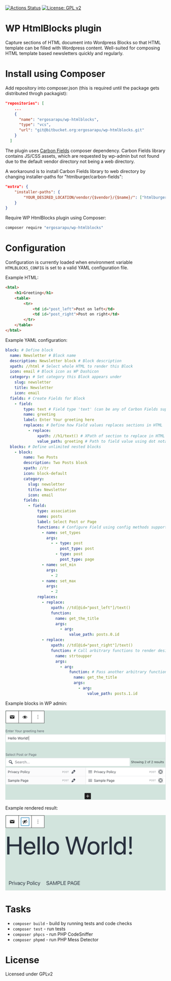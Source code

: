 [![Actions Status](https://github.com/ergosarapu/wp-htmlblocks/workflows/build/badge.svg)](https://github.com/ergosarapu/wp-htmlblocks/actions)
[![License: GPL v2](https://img.shields.io/badge/License-GPL%20v2-blue.svg)](LICENSE)
# WP HtmlBlocks plugin

Capture sections of HTML document into Wordpress Blocks so that HTML template can be filled with Wordpress content. Well-suited for composing HTML template based newsletters quickly and regularly.

# Install using Composer

Add repository into composer.json (this is required until the package gets distributed throgh packagist):

```json
"repositories": [
    ...
    {
      "name": "ergosarapu/wp-htmlblocks",
      "type": "vcs",
      "url": "git@bitbucket.org:ergosarapu/wp-htmlblocks.git"
    }
  ]
```

The plugin uses [Carbon Fields](https://github.com/htmlburger/carbon-fields) composer dependency. Carbon Fields library contains JS/CSS assets, which are requested by wp-admin but not found due to the default vendor directory not being a web directory.

A workaround is to install Carbon Fields library to web directory by changing installer-paths for "htmlburger/carbon-fields":

```json
"extra": {
    "installer-paths": {
        "YOUR_DESIRED_LOCATION/vendor/{$vendor}/{$name}/": ["htmlburger/carbon-fields"]
    }
}
```

Require WP HtmlBlocks plugin using Composer:

```bash
composer require "ergosarapu/wp-htmlblocks"
```

# Configuration

Configuration is currently loaded when environment variable `HTMLBLOCKS_CONFIG` is set to a valid YAML configuration file.

Example HTML:
```html
<html>
    <h1>Greeting</h1>
    <table>
        <tr>
            <td id="post_left">Post on left</td>
            <td id="post_right">Post on right</td>
        </tr>
    </table>
</html>
```
Example YAML configuration:
```yaml
block: # Define block
  name: Newsletter # Block name
  description: Newsletter block # Block description
  xpath: //html # Select whole HTML to render this Block
  icon: email # Block icon as WP Dashicon
  category: # Set category this Block appears under
    slug: newsletter
    title: Newsletter
    icon: email
  fields: # Create Fields for Block
    - field:
        type: text # Field type 'text' (can be any of Carbon Fields supported field types)
        name: greeting
        label: Enter Your greeting here
        replaces: # Define how Field values replaces sections in HTML 
          - replace:
              xpath: //h1/text() # XPath of section to replace in HTML
              value_path: greeting # Path to field value using dot notation
  blocks: # Define unlimited nested blocks
    - block:
        name: Two Posts
        description: Two Posts block
        xpath: //tr
        icon: block-default
        category:
          slug: newsletter
          title: Newsletter
          icon: email
        fields:
          - field:
              type: association
              name: posts
              label: Select Post or Page
              functions: # Configure Field using config methods supported by Carbon Fields
                - name: set_types
                  args:
                    - - type: post
                        post_type: post
                      - type: post
                        post_type: page
                - name: set_min
                  args:
                    - 2
                - name: set_max
                  args:
                    - 2
              replaces:
                - replace:
                    xpath: //td[@id="post_left"]/text()
                    function:
                      name: get_the_title
                      args:
                        - arg:
                            value_path: posts.0.id
                - replace:
                    xpath: //td[@id="post_right"]/text()
                    function: # Call arbitrary functions to render desired replacement result
                      name: strtoupper
                      args:
                        - arg:
                            function: # Pass another arbitrary function as an argument
                              name: get_the_title
                              args:
                                - arg:
                                    value_path: posts.1.id
```
Example blocks in WP admin:

![WP Admin](examples/example-admin.png)

Example rendered result:

![WP Admin Result](examples/example-result.png)
# Tasks

- `composer build` - build by running tests and code checks
- `composer test` - run tests
- `composer phpcs` - run PHP CodeSniffer
- `composer phpmd` - run PHP Mess Detector

# License

Licensed under GPLv2